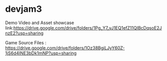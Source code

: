 # devjam3
Demo Video and Asset showcase link:https://drive.google.com/drive/folders/1Pg_Y7_yJ1EQ1efZ11QIBcDqsoE2JnzE2?usp=sharing

Game Source Files : https://drive.google.com/drive/folders/1Oz38BgiLJyY60Z-1jS6d4INE3bDk1mNP?usp=sharing
